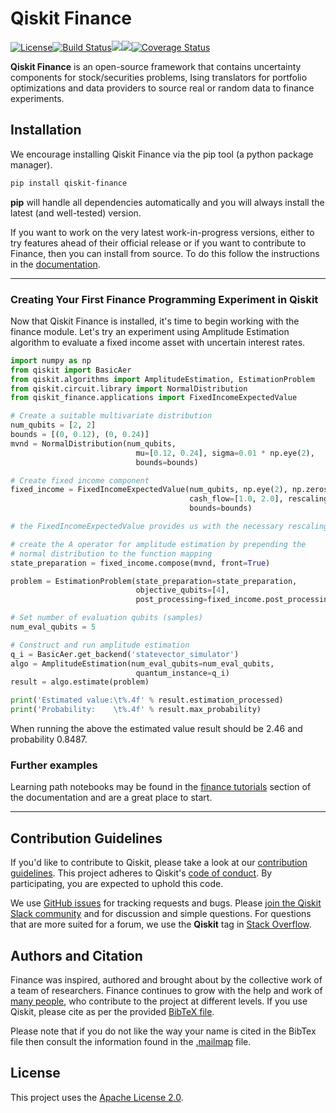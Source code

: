 # Qiskit Finance

[![License](https://img.shields.io/github/license/Qiskit/qiskit-finance.svg?style=popout-square)](https://opensource.org/licenses/Apache-2.0)[![Build Status](https://github.com/Qiskit/qiskit-finance/workflows/Finance%20Unit%20Tests/badge.svg?branch=main)](https://github.com/Qiskit/qiskit-finance/actions?query=workflow%3A"Finance%20Unit%20Tests"+branch%3Amain+event%3Apush)[![](https://img.shields.io/github/release/Qiskit/qiskit-finance.svg?style=popout-square)](https://github.com/Qiskit/qiskit-finance/releases)[![](https://img.shields.io/pypi/dm/qiskit-finance.svg?style=popout-square)](https://pypi.org/project/qiskit-finance/)[![Coverage Status](https://coveralls.io/repos/github/Qiskit/qiskit-finance/badge.svg?branch=main)](https://coveralls.io/github/Qiskit/qiskit-finance?branch=main)

**Qiskit Finance** is an open-source framework that contains uncertainty components for stock/securities problems,
Ising translators for portfolio optimizations and data providers to source real or random data to
finance experiments.

## Installation

We encourage installing Qiskit Finance via the pip tool (a python package manager).

```bash
pip install qiskit-finance
```

**pip** will handle all dependencies automatically and you will always install the latest
(and well-tested) version.

If you want to work on the very latest work-in-progress versions, either to try features ahead of
their official release or if you want to contribute to Finance, then you can install from source.
To do this follow the instructions in the
 [documentation](https://qiskit.org/documentation/contributing_to_qiskit.html#installing-from-source).


----------------------------------------------------------------------------------------------------

### Creating Your First Finance Programming Experiment in Qiskit

Now that Qiskit Finance is installed, it's time to begin working with the finance module.
Let's try an experiment using Amplitude Estimation algorithm to
evaluate a fixed income asset with uncertain interest rates.

```python
import numpy as np
from qiskit import BasicAer
from qiskit.algorithms import AmplitudeEstimation, EstimationProblem
from qiskit.circuit.library import NormalDistribution
from qiskit_finance.applications import FixedIncomeExpectedValue

# Create a suitable multivariate distribution
num_qubits = [2, 2]
bounds = [(0, 0.12), (0, 0.24)]
mvnd = NormalDistribution(num_qubits,
                            mu=[0.12, 0.24], sigma=0.01 * np.eye(2),
                            bounds=bounds)

# Create fixed income component
fixed_income = FixedIncomeExpectedValue(num_qubits, np.eye(2), np.zeros(2),
                                        cash_flow=[1.0, 2.0], rescaling_factor=0.125,
                                        bounds=bounds)

# the FixedIncomeExpectedValue provides us with the necessary rescalings

# create the A operator for amplitude estimation by prepending the
# normal distribution to the function mapping
state_preparation = fixed_income.compose(mvnd, front=True)

problem = EstimationProblem(state_preparation=state_preparation,
                            objective_qubits=[4],
                            post_processing=fixed_income.post_processing)

# Set number of evaluation qubits (samples)
num_eval_qubits = 5

# Construct and run amplitude estimation
q_i = BasicAer.get_backend('statevector_simulator')
algo = AmplitudeEstimation(num_eval_qubits=num_eval_qubits,
                            quantum_instance=q_i)
result = algo.estimate(problem)

print('Estimated value:\t%.4f' % result.estimation_processed)
print('Probability:    \t%.4f' % result.max_probability)
```
When running the above the estimated value result should be 2.46 and probability 0.8487.

### Further examples

Learning path notebooks may be found in the
[finance tutorials](https://qiskit.org/documentation/tutorials/finance/index.html) section
of the documentation and are a great place to start.

----------------------------------------------------------------------------------------------------

## Contribution Guidelines

If you'd like to contribute to Qiskit, please take a look at our
[contribution guidelines](./CONTRIBUTING.md).
This project adheres to Qiskit's [code of conduct](./CODE_OF_CONDUCT.md).
By participating, you are expected to uphold this code.

We use [GitHub issues](https://github.com/Qiskit/qiskit-finance/issues) for tracking requests and bugs. Please
[join the Qiskit Slack community](https://ibm.co/joinqiskitslack)
and for discussion and simple questions.
For questions that are more suited for a forum, we use the **Qiskit** tag in [Stack Overflow](https://stackoverflow.com/questions/tagged/qiskit).

## Authors and Citation

Finance was inspired, authored and brought about by the collective work of a team of researchers.
Finance continues to grow with the help and work of
[many people](https://github.com/Qiskit/qiskit-finance/graphs/contributors), who contribute
to the project at different levels.
If you use Qiskit, please cite as per the provided
[BibTeX file](https://github.com/Qiskit/qiskit/blob/master/Qiskit.bib).

Please note that if you do not like the way your name is cited in the BibTex file then consult
the information found in the [.mailmap](https://github.com/Qiskit/qiskit-finance/blob/main/.mailmap)
file.

## License

This project uses the [Apache License 2.0](LICENSE.txt).
